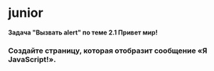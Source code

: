 # junior
**Задача "Вызвать alert" по теме 2.1 Привет мир!**
<br>
### Создайте страницу, которая отобразит сообщение «Я JavaScript!».
